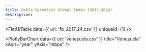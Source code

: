 ```yaml
---
title: Ookla Speedtest Global Index (2017-2024)
description: 
---
```


<FlatUiTable
  data={{
    url: 'fb_2017_24.csv'
  }}
  uniqueId={1}
/>


<PlotlyBarChart
  data={{
    url: 'venezuela.csv'
  }}
  title="Venezuela"
  xAxis="year"
  yAxis="mbps"
/>
